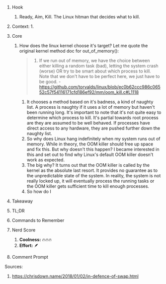 1. Hook
	1. Ready, Aim, Kill. The Linux hitman that decides what to kill. 
 
2. Context:
	1. 
3. Core
	1. How does the linux kernel choose it's target? Let me quote the original kernel method doc for out_of_memory():
		>1. If we run out of memory, we have the choice between either
		  killing a random task (bad), letting the system crash (worse)
		 OR try to be smart about which process to kill. Note that we
		 don't have to be perfect here, we just have to be good. - https://github.com/torvalds/linux/blob/ec0b62ccc986c06552c57f54116171cfd186ef92/mm/oom_kill.c#L1118
		1. It chooses a method based on it's badness, a kind of naughty list. A process is naughty if it uses a lot of memory but haven't been running long. It's important to note that it's not quite easy to determine which process to kill. It's partial towards root process are they are assumed to be well behaved. If processes have direct access to any hardware, they are pushed further down the naughty list. 
		2. So why does Linux hang indefinitely when my system runs out of memory. While in theory, the OOM killer should free up space and fix this. But why doesn't this happen? I became interested in this and set out to find why Linux's default OOM killer doesn't work as expected. 
		3. The big why? It turns out that the OOM killer is called by the kernel as the absolute last resort. It provides no guarantee as to the unpredictable state of the system. In reality, the system is not really locked up, it will eventually process the running tasks or the OOM killer gets sufficient time to kill enough processes. 
		4. So how do I
4. Takeaway
5. TL;DR
6. Commands to Remember
7. Nerd Score
	1. **Coolness:** 🔥🔥🔥  
	2. **Effort:** 🪶
8. Comment Prompt


Sources: 
1. https://chrisdown.name/2018/01/02/in-defence-of-swap.html
